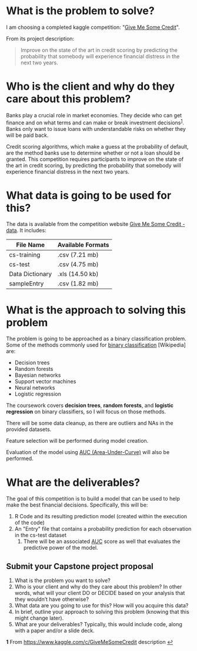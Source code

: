 


# What is the problem to solve?

I am choosing a completed kaggle competition: "[Give Me Some Credit](https://www.kaggle.com/c/GiveMeSomeCredit)".

From its project description:

> Improve on the state of the art in credit scoring by predicting the probability that somebody will experience financial distress in the next two years.

# Who is the client and why do they care about this problem?

Banks play a crucial role in market economies. They decide who can get finance and on what terms and can make or break investment decisions<sup id="afootnote1">[1](#footnote1)</sup>. Banks only want to issue loans with understandable risks on whether they will be paid back.

Credit scoring algorithms, which make a guess at the probability of default, are the method banks use to determine whether or not a loan should be granted. This competition requires participants to improve on the state of the art in credit scoring, by predicting the probability that somebody will experience financial distress in the next two years.

# What data is going to be used for this?

The data is available from the competition website [Give Me Some Credit - data](https://www.kaggle.com/c/GiveMeSomeCredit/data). It includes:


| File Name       | Available Formats |
|-----------------|-------------------|
| cs-training     | .csv (7.21 mb)    |
| cs-test         | .csv (4.75 mb)    |
| Data Dictionary | .xls (14.50 kb)   |
| sampleEntry     | .csv (1.82 mb)    |



# What is the approach to solving this problem

The problem is going to be approached as a binary classification problem. Some of the methods commonly used for [binary classification](https://en.wikipedia.org/wiki/Binary_classification) [Wikipedia] are:

 - Decision trees
 - Random forests
 - Bayesian networks
 - Support vector machines
 - Neural networks
 - Logistic regression

The coursework covers **decision trees**, **random forests**, and **logistic regression** on binary classifiers, so I will focus on those methods.

There will be some data cleanup, as there are outliers and NAs in the provided datasets.

Feature selection will be performed during model creation.

Evaluation of the model using [AUC (Area-Under-Curve)](https://en.wikipedia.org/wiki/Receiver_operating_characteristic#Area_under_curve) will also be performed.

# What are the deliverables?

The goal of this competition is to build a model that can be used to help make the best financial decisions.  Specifically, this will be:

1. R Code and its resulting prediction model (created within the execution of the code)
1. An "Entry" file that contains a probability prediction for each observation in the cs-test dataset
   1. There will be an associated [AUC](https://www.kaggle.com/wiki/AreaUnderCurve) score as well that evaluates the predictive power of the model.




## Submit your Capstone project proposal

 1. What is the problem you want to solve?
 1. Who is your client and why do they care about this problem? In other words, what will your client DO or DECIDE based on your analysis that they wouldn’t have otherwise?
 1. What data are you going to use for this? How will you acquire this data?
 1. In brief, outline your approach to solving this problem (knowing that this might change later).
 1. What are your deliverables? Typically, this would include code, along with a paper and/or a slide deck.


<b id="footnote1">1</b> From https://www.kaggle.com/c/GiveMeSomeCredit description [↩](#afootnote1)
